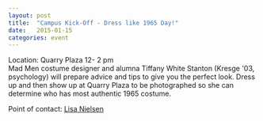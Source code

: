 ```yaml
---
layout: post
title:  "Campus Kick-Off - Dress like 1965 Day!"
date:   2015-01-15
categories: event
---
```

<div class="event-type-host">Location: Quarry Plaza 12- 2 pm</div>
Mad Men costume designer and alumna Tiffany White Stanton (Kresge '03, psychology) will prepare advice and tips to give you the perfect look. Dress up and then show up at Quarry Plaza to be photographed so she can determine who has most authentic 1965 costume.

Point of contact: [Lisa Nielsen](mailto:lmnielse@ucsc.edu)